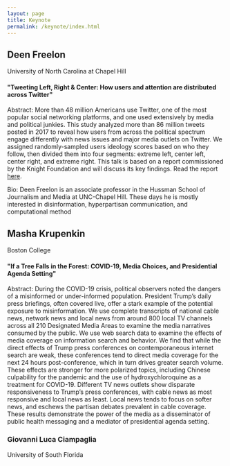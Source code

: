 ```yaml
---
layout: page
title: Keynote
permalink: /keynote/index.html
---
```


## Deen Freelon ##
University of North Carolina at Chapel Hill
#### "Tweeting Left, Right & Center: How users and attention are distributed across Twitter" ####
Abstract: More than 48 million Americans use Twitter, one of the most popular social networking platforms, and one used extensively by media and political junkies. This study analyzed more than 86 million tweets posted in 2017 to reveal how users from across the political spectrum engage differently with news issues and major media outlets on Twitter. We assigned randomly-sampled users ideology scores based on who they follow, then divided them into four segments: extreme left, center left, center right, and extreme right. This talk is based on a report commissioned by the Knight Foundation and will discuss its key findings. Read the report [here](https://knightfoundation.org/wp-content/uploads/2019/12/KF-Twitter-Report-Part1-v6.pdf).

Bio: Deen Freelon is an associate professor in the Hussman School of Journalism and Media at UNC-Chapel Hill. These days he is mostly interested in disinformation, hyperpartisan communication, and computational method


## Masha Krupenkin ##
Boston College
#### "If a Tree Falls in the Forest: COVID-19, Media Choices, and Presidential Agenda Setting" ####
Abstract: During the COVID-19 crisis, political observers noted the dangers of a misinformed or under-informed population. President Trump’s daily press briefings, often covered live, offer a stark example of the potential exposure to misinformation. We use complete transcripts of national cable news, network news and local news from around 800 local TV channels across all 210 Designated Media Areas to examine the media narratives consumed by the public. We use web search data to examine the effects of media coverage on information search and behavior. We find that while the direct effects of Trump press conferences on contemporaneous internet search are weak, these conferences tend to direct media coverage for the next 24 hours post-conference, which in turn drives greater search volume. These effects are stronger for more polarized topics, including Chinese culpability for the pandemic and the use of hydroxychloroquine as a treatment for COVID-19. Different TV news outlets show disparate responsiveness to Trump’s press conferences, with cable news as most responsive and local news as least. Local news tends to focus on softer news, and eschews the partisan debates prevalent in cable coverage. These results demonstrate the power of the media as a disseminator of public health messaging and a mediator of presidential agenda setting.

### Giovanni Luca Ciampaglia ###
University of South Florida
